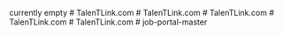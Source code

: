currently empty
#   T a l e n T L i n k . c o m  
 #   T a l e n T L i n k . c o m  
 #   T a l e n T L i n k . c o m  
 #   T a l e n T L i n k . c o m  
 #   T a l e n T L i n k . c o m  
 #   j o b - p o r t a l - m a s t e r  
 